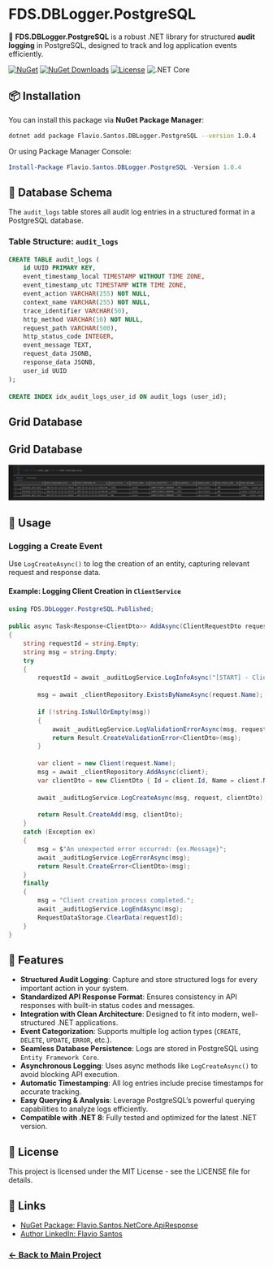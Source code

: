 # FDS.DBLogger.PostgreSQL

🚀 **FDS.DBLogger.PostgreSQL** is a robust .NET library for structured **audit logging** in PostgreSQL, designed to track and log application events efficiently.

[![NuGet](https://img.shields.io/nuget/v/Flavio.Santos.DbLogger.PostgreSQL.svg)](https://www.nuget.org/packages/Flavio.Santos.DbLogger.PostgreSQL/)
[![NuGet Downloads](https://img.shields.io/nuget/dt/Flavio.Santos.DbLogger.PostgreSQL.svg)](https://www.nuget.org/packages/Flavio.Santos.DbLogger.PostgreSQL/)
[![License](https://img.shields.io/badge/license-MIT-blue.svg)](LICENSE)
![.NET Core](https://img.shields.io/badge/.NET%20Core-8.0-blue?logo=dotnet)

## 📦 Installation

You can install this package via **NuGet Package Manager**:

```sh
dotnet add package Flavio.Santos.DBLogger.PostgreSQL --version 1.0.4
```

Or using Package Manager Console:

```powershell
Install-Package Flavio.Santos.DBLogger.PostgreSQL -Version 1.0.4
```

## 📂 Database Schema

The `audit_logs` table stores all audit log entries in a structured format in a PostgreSQL database.

### **Table Structure: `audit_logs`**

```sql
CREATE TABLE audit_logs (
    id UUID PRIMARY KEY,
    event_timestamp_local TIMESTAMP WITHOUT TIME ZONE,
    event_timestamp_utc TIMESTAMP WITH TIME ZONE,
    event_action VARCHAR(255) NOT NULL,
    context_name VARCHAR(255) NOT NULL,
    trace_identifier VARCHAR(50),
    http_method VARCHAR(10) NOT NULL, 
    request_path VARCHAR(500),
    http_status_code INTEGER,
    event_message TEXT,
    request_data JSONB, 
    response_data JSONB,
    user_id UUID
);

CREATE INDEX idx_audit_logs_user_id ON audit_logs (user_id);
```
## Grid Database
## Grid Database

[![Grid Database](https://raw.githubusercontent.com/flavio-santos-ti/FDS/main/FDS.DbLogger.PostgreSQL/Assets/grid-database.png)](https://raw.githubusercontent.com/flavio-santos-ti/FDS/main/FDS.DbLogger.PostgreSQL/Assets/grid-database.png)


## 🚀 Usage

### **Logging a Create Event**
Use `LogCreateAsync()` to log the creation of an entity, capturing relevant request and response data.

#### **Example: Logging Client Creation in `ClientService`**
```csharp
using FDS.DbLogger.PostgreSQL.Published;

public async Task<Response<ClientDto>> AddAsync(ClientRequestDto request)
{
    string requestId = string.Empty;
    string msg = string.Empty;
    try
    {
        requestId = await _auditLogService.LogInfoAsync("[START] - Client creation process started.", request);

        msg = await _clientRepository.ExistsByNameAsync(request.Name);

        if (!string.IsNullOrEmpty(msg))
        {
            await _auditLogService.LogValidationErrorAsync(msg, request);
            return Result.CreateValidationError<ClientDto>(msg);
        }

        var client = new Client(request.Name);
        msg = await _clientRepository.AddAsync(client);
        var clientDto = new ClientDto { Id = client.Id, Name = client.Name };

        await _auditLogService.LogCreateAsync(msg, request, clientDto);

        return Result.CreateAdd(msg, clientDto);
    }
    catch (Exception ex)
    {
        msg = $"An unexpected error occurred: {ex.Message}";
        await _auditLogService.LogErrorAsync(msg);
        return Result.CreateError<ClientDto>(msg);
    }
    finally
    {
        msg = "Client creation process completed.";
        await _auditLogService.LogEndAsync(msg);
        RequestDataStorage.ClearData(requestId);
    }
}
```

## 🎯 Features

- **Structured Audit Logging**: Capture and store structured logs for every important action in your system.
- **Standardized API Response Format**: Ensures consistency in API responses with built-in status codes and messages.
- **Integration with Clean Architecture**: Designed to fit into modern, well-structured .NET applications.
- **Event Categorization**: Supports multiple log action types (`CREATE`, `DELETE`, `UPDATE`, `ERROR`, etc.).
- **Seamless Database Persistence**: Logs are stored in PostgreSQL using `Entity Framework Core`.
- **Asynchronous Logging**: Uses async methods like `LogCreateAsync()` to avoid blocking API execution.
- **Automatic Timestamping**: All log entries include precise timestamps for accurate tracking.
- **Easy Querying & Analysis**: Leverage PostgreSQL’s powerful querying capabilities to analyze logs efficiently.
- **Compatible with .NET 8**: Fully tested and optimized for the latest .NET version.

## 📜 License

This project is licensed under the MIT License - see the LICENSE file for details.

## 🔗 Links

- [NuGet Package: Flavio.Santos.NetCore.ApiResponse](https://www.nuget.org/packages/Flavio.Santos.NetCore.ApiResponse/)  
- [Author LinkedIn: Flavio Santos](https://www.linkedin.com/in/flavio-santos-ti/)

### [← Back to Main Project](https://github.com/flavio-santos-ti/FDS)
